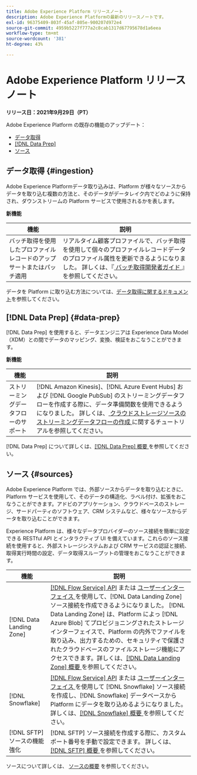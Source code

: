```yaml
---
title: Adobe Experience Platform リリースノート
description: Adobe Experience Platformの最新のリリースノートです。
exl-id: 96375409-803f-45af-805e-900207d972e4
source-git-commit: 4959b5227f777a2c8cab1317d67795678d1a6eea
workflow-type: tm+mt
source-wordcount: '381'
ht-degree: 43%

---
```


# Adobe Experience Platform リリースノート

**リリース日：2021年9月29日（PT）**

Adobe Experience Platform の既存の機能のアップデート：

- [データ取得](#ingestion)
- [[!DNL Data Prep]](#data-prep)
- [ソース](#sources)

## データ取得 {#ingestion}

Adobe Experience Platformデータ取り込みは、Platform が様々なソースからデータを取り込む複数の方法と、そのデータがデータレイク内でどのように保持され、ダウンストリームの Platform サービスで使用されるかを表します。

**新機能**

| 機能 | 説明 |
|------- | -----------|
| バッチ取得を使用したプロファイルレコードのアップサートまたはパッチ適用 | リアルタイム顧客プロファイルで、バッチ取得を使用して個々のプロファイルレコードデータのプロファイル属性を更新できるようになりました。 詳しくは、『[ バッチ取得開発者ガイド ](../../ingestion/batch-ingestion/api-overview.md)』を参照してください。 |

データを Platform に取り込む方法については、[データ取得に関するドキュメント](../../ingestion/home.md)を参照してください。

## [!DNL Data Prep] {#data-prep}

[!DNL Data Prep] を使用すると、データエンジニアは Experience Data Model（XDM）との間でデータのマッピング、変換、検証をおこなうことができます。

**新機能**

| 機能 | 説明 |
| --- | --- |
| ストリーミングデータフローのサポート | [!DNL Amazon Kinesis]、[!DNL Azure Event Hubs] および [!DNL Google PubSub] のストリーミングデータフローを作成する際に、データ準備関数を使用できるようになりました。 詳しくは、[ クラウドストレージソースのストリーミングデータフローの作成 ](../../sources/tutorials/ui/dataflow/streaming/cloud-storage-streaming.md) に関するチュートリアルを参照してください。 |

[!DNL Data Prep] について詳しくは、[[!DNL Data Prep]  概要 ](../../data-prep/home.md) を参照してください。

## ソース {#sources}

Adobe Experience Platform では、外部ソースからデータを取り込むときに、Platform サービスを使用して、そのデータの構造化、ラベル付け、拡張をおこなうことができます。アドビのアプリケーション、クラウドベースのストレージ、サードパーティのソフトウェア、CRM システムなど、様々なソースからデータを取り込むことができます。

Experience Platform は、様々なデータプロバイダーのソース接続を簡単に設定できる RESTful API とインタラクティブ UI を備えています。これらのソース接続を使用すると、外部ストレージシステムおよび CRM サービスの認証と接続、取得実行時間の設定、データ取得スループットの管理をおこなうことができます。

| 機能 | 説明 |
| --- | --- |
| [!DNL Data Landing Zone] | [[!DNL Flow Service] API](../../sources/tutorials/api/create/cloud-storage/data-landing-zone.md) または [ ユーザーインターフェイス ](../../sources/tutorials/ui/create/cloud-storage/data-landing-zone.md) を使用して、[!DNL Data Landing Zone] ソース接続を作成できるようになりました。 [!DNL Data Landing Zone] は、Platform によっ [!DNL Azure Blob] てプロビジョニングされたストレージインターフェイスで、Platform の内外でファイルを取り込み、出力するための、セキュリティで保護されたクラウドベースのファイルストレージ機能にアクセスできます。詳しくは、[[!DNL Data Landing Zone]  概要 ](../../sources/connectors/cloud-storage/data-landing-zone.md) を参照してください。 |
| [!DNL Snowflake] | [[!DNL Flow Service] API](../../sources/tutorials/api/create/databases/snowflake.md) または [ ユーザーインターフェイス ](../../sources/tutorials/ui/create/databases/snowflake.md) を使用して [!DNL Snowflake] ソース接続を作成し、[!DNL Snowflake] データベースから Platform にデータを取り込めるようになりました。 詳しくは、[[!DNL Snowflake]  概要 ](../../sources/connectors/databases/snowflake.md) を参照してください。 |
| [!DNL SFTP] ソースの機能強化 | [!DNL SFTP] ソース接続を作成する際に、カスタムポート番号を手動で設定できます。 詳しくは、[[!DNL SFTP]  概要 ](../../sources/connectors/cloud-storage/sftp.md) を参照してください。 |

ソースについて詳しくは、 [ソースの概要](../../sources/home.md) を参照してください。
